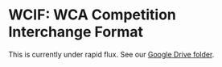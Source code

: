 # WCIF: WCA Competition Interchange Format

This is currently under rapid flux. See our [Google Drive folder](https://drive.google.com/drive/folders/13h6RCmD-wnzTmKOFMJFgvY3M4GjZTuI4).